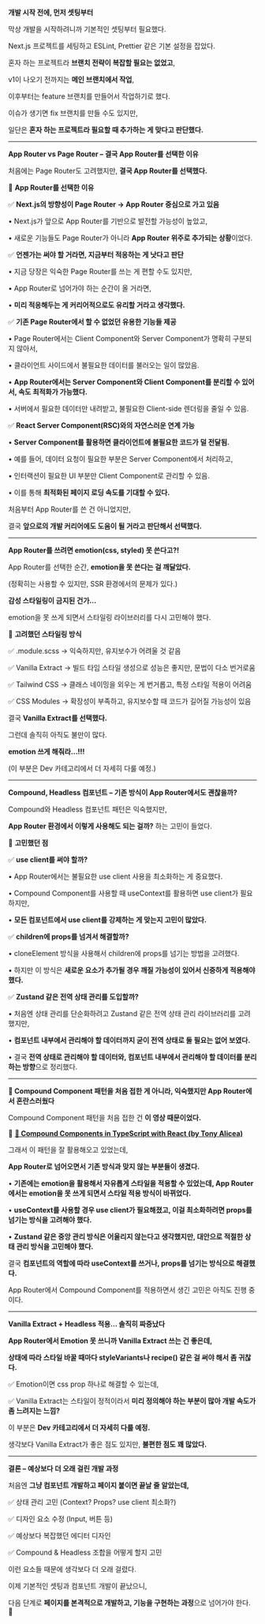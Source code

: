**개발 시작 전에, 먼저 셋팅부터**

  

막상 개발을 시작하려니까 기본적인 셋팅부터 필요했다.

Next.js 프로젝트를 세팅하고 ESLint, Prettier 같은 기본 설정을 잡았다.

  

혼자 하는 프로젝트라 **브랜치 전략이 복잡할 필요는 없었고**,

v1이 나오기 전까지는 **메인 브랜치에서 작업**,

이후부터는 feature 브랜치를 만들어서 작업하기로 했다.

이슈가 생기면 fix 브랜치를 만들 수도 있지만,

일단은 **혼자 하는 프로젝트라 필요할 때 추가하는 게 맞다고 판단했다.**

---

**App Router vs Page Router – 결국 App Router를 선택한 이유**

  

처음에는 Page Router도 고려했지만, **결국 App Router를 선택했다.**

  

📌 **App Router를 선택한 이유**

✅ **Next.js의 방향성이 Page Router → App Router 중심으로 가고 있음**

• Next.js가 앞으로 App Router를 기반으로 발전할 가능성이 높았고,

• 새로운 기능들도 Page Router가 아니라 **App Router 위주로 추가되는 상황**이었다.

  

✅ **언젠가는 써야 할 거라면, 지금부터 적응하는 게 낫다고 판단**

• 지금 당장은 익숙한 Page Router를 쓰는 게 편할 수도 있지만,

• App Router로 넘어가야 하는 순간이 올 거라면,

• **미리 적응해두는 게 커리어적으로도 유리할 거라고 생각했다.**

  

✅ **기존 Page Router에서 할 수 없었던 유용한 기능들 제공**

• Page Router에서는 Client Component와 Server Component가 명확히 구분되지 않아서,

• 클라이언트 사이드에서 불필요한 데이터를 불러오는 일이 많았음.

• **App Router에서는 Server Component와 Client Component를 분리할 수 있어서, 속도 최적화가 가능했다.**

• 서버에서 필요한 데이터만 내려받고, 불필요한 Client-side 렌더링을 줄일 수 있음.

  

✅ **React Server Component(RSC)와의 자연스러운 연계 가능**

• **Server Component를 활용하면 클라이언트에 불필요한 코드가 덜 전달됨.**

• 예를 들어, 데이터 요청이 필요한 부분은 Server Component에서 처리하고,

• 인터랙션이 필요한 UI 부분만 Client Component로 관리할 수 있음.

• 이를 통해 **최적화된 페이지 로딩 속도를 기대할 수 있다.**

  

처음부터 App Router를 쓴 건 아니었지만,

결국 **앞으로의 개발 커리어에도 도움이 될 거라고 판단해서 선택했다.**

---

**App Router를 쓰려면 emotion(css, styled) 못 쓴다고?!**

  

App Router를 선택한 순간, **emotion을 못 쓴다는 걸 깨달았다.**

(정확히는 사용할 수 있지만, SSR 환경에서의 문제가 있다.)

  

**감성 스타일링이 금지된 건가…**

emotion을 못 쓰게 되면서 스타일링 라이브러리를 다시 고민해야 했다.

  

📌 **고려했던 스타일링 방식**

✅ .module.scss → 익숙하지만, 유지보수가 어려울 것 같음

✅ Vanilla Extract → 빌드 타임 스타일 생성으로 성능은 좋지만, 문법이 다소 번거로움

✅ Tailwind CSS → 클래스 네이밍을 외우는 게 번거롭고, 특정 스타일 적용이 어려움

✅ CSS Modules → 확장성이 부족하고, 유지보수할 때 코드가 길어질 가능성이 있음

  

결국 **Vanilla Extract를 선택했다.**

  

그런데 솔직히 아직도 불만이 많다.

**emotion 쓰게 해줘라…!!!**

(이 부분은 Dev 카테고리에서 더 자세히 다룰 예정.)

---

**Compound, Headless 컴포넌트 – 기존 방식이 App Router에서도 괜찮을까?**

  

Compound와 Headless 컴포넌트 패턴은 익숙했지만,

**App Router 환경에서 이렇게 사용해도 되는 걸까?** 하는 고민이 들었다.

  

📌 **고민했던 점**

✅ **use client를 써야 할까?**

• App Router에서는 불필요한 use client 사용을 최소화하는 게 중요했다.

• Compound Component를 사용할 때 useContext를 활용하면 use client가 필요하지만,

• **모든 컴포넌트에서 use client를 강제하는 게 맞는지 고민이 많았다.**

  

✅ **children에 props를 넘겨서 해결할까?**

• cloneElement 방식을 사용해서 children에 props를 넘기는 방법을 고려했다.

• 하지만 이 방식은 **새로운 요소가 추가될 경우 깨질 가능성이 있어서 신중하게 적용해야 했다.**

  

✅ **Zustand 같은 전역 상태 관리를 도입할까?**

• 처음엔 상태 관리를 단순화하려고 Zustand 같은 전역 상태 관리 라이브러리를 고려했지만,

• **컴포넌트 내부에서 관리해야 할 데이터까지 굳이 전역 상태로 둘 필요는 없어 보였다.**

• 결국 **전역 상태로 관리해야 할 데이터와, 컴포넌트 내부에서 관리해야 할 데이터를 분리하는 방향**으로 정리했다.

---

**📌 Compound Component 패턴을 처음 접한 게 아니라, 익숙했지만 App Router에서 혼란스러웠다**

  

Compound Component 패턴을 처음 접한 건 **이 영상 때문이었다.**

🎥 [**🔗 Compound Components in TypeScript with React (by Tony Alicea)**](https://youtu.be/aAs36UeLnTg?feature=shared)

  

그래서 이 패턴을 잘 활용해오고 있었는데,

**App Router로 넘어오면서 기존 방식과 맞지 않는 부분들이 생겼다.**

• **기존에는 emotion을 활용해서 자유롭게 스타일을 적용할 수 있었는데, App Router에서는 emotion을 못 쓰게 되면서 스타일 적용 방식이 바뀌었다.**

• **useContext를 사용할 경우 use client가 필요해졌고, 이걸 최소화하려면 props를 넘기는 방식을 고려해야 했다.**

• **Zustand 같은 중앙 관리 방식은 어울리지 않는다고 생각했지만, 대안으로 적절한 상태 관리 방식을 고민해야 했다.**

  

결국 **컴포넌트의 역할에 따라 useContext를 쓰거나, props를 넘기는 방식으로 해결했다.**

App Router에서 Compound Component를 적용하면서 생긴 고민은 아직도 진행 중이다.

---

**Vanilla Extract + Headless 적용… 솔직히 짜증났다**

  

**App Router에서 Emotion 못 쓰니까 Vanilla Extract 쓰는 건 좋은데,**

**상태에 따라 스타일 바꿀 때마다 styleVariants나 recipe() 같은 걸 써야 해서 좀 귀찮다.**

  

✅ Emotion이면 css prop 하나로 해결할 수 있는데,

✅ Vanilla Extract는 스타일이 정적이라서 **미리 정의해야 하는 부분이 많아 개발 속도가 좀 느려지는 느낌?**

  

이 부분은 **Dev 카테고리에서 더 자세히 다룰 예정.**

생각보다 Vanilla Extract가 좋은 점도 있지만, **불편한 점도 꽤 많았다.**

---

**결론 – 예상보다 더 오래 걸린 개발 과정**

  

처음엔 **그냥 컴포넌트 개발하고 페이지 붙이면 끝날 줄 알았는데,**

✅ 상태 관리 고민 (Context? Props? use client 최소화?)

✅ 디자인 요소 수정 (Input, 버튼 등)

✅ 예상보다 복잡했던 에디터 디자인

✅ Compound & Headless 조합을 어떻게 할지 고민

  

이런 요소들 때문에 생각보다 더 오래 걸렸다.

  

이제 기본적인 셋팅과 컴포넌트 개발이 끝났으니,

다음 단계로 **페이지를 본격적으로 개발하고, 기능을 구현하는 과정**으로 넘어가야 한다. 🚀